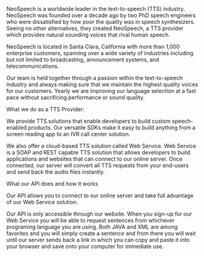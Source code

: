 NeoSpeech is a worldwide leader in the text-to-speech (TTS) industry. NeoSpeech was founded over a decade ago by two PhD speech engineers who were dissatisfied by how poor the quality was in speech synthesizers. Seeing no other alternatives, they created NeoSpeech, a TTS provider which provides natural sounding voices that rival human speech.


NeoSpeech is located in Santa Clara, California with more than 1,000 enterprise customers, spanning over a wide variety of industries including but not limited to broadcasting, announcement systems, and telecommunications.


Our team is held together through a passion within the text-to-speech industry and always making sure that we maintain the highest quality voices for our customers. Yearly we are improving our language selection at a fast pace without sacrificing performance or sound quality.

What we do as a TTS Provider:

We provide TTS solutions that enable developers to build custom speech-enabled products. Our versatile SDKs make it easy to build anything from a screen reading app to an IVR call center solution.


We also offer a cloud-based TTS solution called Web Service. Web Service is a SOAP and REST capable TTS solution that allows developers to build applications and websites that can connect to our online server. Once connected, our server will convert all TTS requests from your end-users and send back the audio files instantly.

What our API does and how it works

Our API allows you to connect to our online server and take full advantage of our Web Service solution.

Our API is only accessible through our website. When you sign-up for our Web Service you will be able to request sentences from whichever programing language you are using. Both JAVA and XML are among favorites and you will simply create a sentence and from there you will wait until our server sends back a link in which you can copy and paste it into your browser and save onto your computer for immediate use.  
